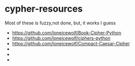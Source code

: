 # cypher-resources
Most of these is fuzzy,not done, but, it works I guess 
- https://github.com/loneicewolf/Book-Cipher-Python
- https://github.com/loneicewolf/ciphers-python
- https://github.com/loneicewolf/Compact-Caesar-Cipher
-
-
- 
